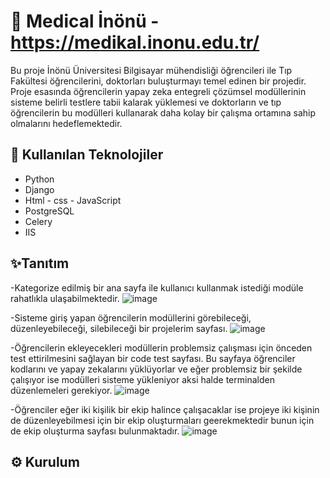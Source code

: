 # 🚀 Medical İnönü - https://medikal.inonu.edu.tr/
Bu proje İnönü Üniversitesi Bilgisayar mühendisliği öğrencileri ile Tıp Fakültesi öğrencilerini, doktorları buluşturmayı temel edinen bir projedir. Proje esasında öğrencilerin yapay zeka entegreli çözümsel modüllerinin sisteme belirli testlere tabii kalarak yüklemesi ve doktorların ve tıp öğrencilerin bu modülleri kullanarak daha kolay bir çalışma ortamına sahip olmalarını hedeflemektedir.

## 🧰 Kullanılan Teknolojiler

- Python
- Django
- Html - css - JavaScript
- PostgreSQL
- Celery
- IIS
  

## ✨Tanıtım
-Kategorize edilmiş bir ana sayfa ile kullanıcı kullanmak istediği modüle rahatlıkla ulaşabilmektedir.
![image](https://github.com/user-attachments/assets/929b600c-de71-479d-a6c4-846436e03515)



-Sisteme giriş yapan öğrencilerin modüllerini görebileceği, düzenleyebileceği, silebileceği bir projelerim sayfası.
![image](https://github.com/user-attachments/assets/000e3d49-e477-4286-b61b-f33ce609722f)

-Öğrencilerin ekleyecekleri modüllerin problemsiz çalışması için önceden test ettirilmesini sağlayan bir code test sayfası. Bu sayfaya öğrenciler kodlarını ve yapay zekalarını yüklüyorlar ve eğer problemsiz bir şekilde çalışıyor ise modülleri sisteme yükleniyor aksi halde terminalden düzenlemeleri gerekiyor.
![image](https://github.com/user-attachments/assets/59f449f0-02bf-4ba2-8f75-22453cbbf0f2)


-Öğrenciler eğer iki kişilik bir ekip halince çalışacaklar ise projeye iki kişinin de düzenleyebilmesi için bir ekip oluşturmaları geerekmektedir bunun için de ekip oluşturma sayfası bulunmaktadır.
![image](https://github.com/user-attachments/assets/f216d978-a9de-4699-b5f6-32e5e17d2204)




## ⚙️ Kurulum

